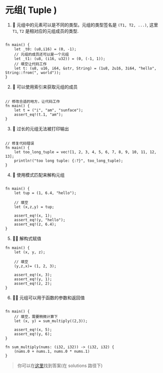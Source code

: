 # 元组( Tuple )
1. 🌟 元组中的元素可以是不同的类型。元组的类型签名是 `(T1, T2, ...)`, 这里 `T1`, `T2` 是相对应的元组成员的类型.
```rust,editable

fn main() {
    let _t0: (u8,i16) = (0, -1);
    // 元组的成员还可以是一个元组
    let _t1: (u8, (i16, u32)) = (0, (-1, 1));
    // 填空让代码工作
    let t: (u8, u16, i64, &str, String) = (1u8, 2u16, 3i64, "hello", String::from(", world"));
}
```

2. 🌟 可以使用索引来获取元组的成员
```rust,editable

// 修改合适的地方，让代码工作
fn main() {
    let t = ("i", "am", "sunface");
    assert_eq!(t.1, "am");
}
```

3. 🌟 过长的元组无法被打印输出
```rust,editable

// 修复代码错误
fn main() {
    let too_long_tuple = vec![1, 2, 3, 4, 5, 6, 7, 8, 9, 10, 11, 12, 13];
    println!("too long tuple: {:?}", too_long_tuple);
}
```

4. 🌟 使用模式匹配来解构元组
```rust,editable

fn main() {
    let tup = (1, 6.4, "hello");

    // 填空
    let (x,z,y) = tup;

    assert_eq!(x, 1);
    assert_eq!(y, "hello");
    assert_eq!(z, 6.4);
}
```

5. 🌟🌟 解构式赋值
```rust,editable
fn main() {
    let (x, y, z);

    // 填空
    (y,z,x)= (1, 2, 3);
    
    assert_eq!(x, 3);
    assert_eq!(y, 1);
    assert_eq!(z, 2);
}
```

6. 🌟🌟 元组可以用于函数的参数和返回值
```rust,editable

fn main() {
    // 填空，需要稍微计算下
    let (x, y) = sum_multiply((2,3));

    assert_eq!(x, 5);
    assert_eq!(y, 6);
}

fn sum_multiply(nums: (i32, i32)) -> (i32, i32) {
    (nums.0 + nums.1, nums.0 * nums.1)
}
```


> 你可以在[这里](https://github.com/sunface/rust-by-practice/blob/master/solutions/compound-types/tuple.md)找到答案(在 solutions 路径下) 